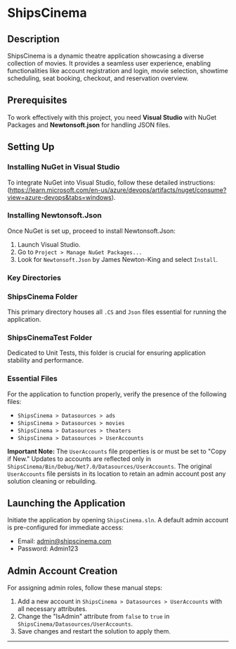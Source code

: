 # ShipsCinema

## Description
ShipsCinema is a dynamic theatre application showcasing a diverse collection of movies. It provides a seamless user experience, enabling functionalities like account registration and login, movie selection, showtime scheduling, seat booking, checkout, and reservation overview.

## Prerequisites
To work effectively with this project, you need **Visual Studio** with NuGet Packages and **Newtonsoft.json** for handling JSON files.

## Setting Up

### Installing NuGet in Visual Studio
To integrate NuGet into Visual Studio, follow these detailed instructions:
(https://learn.microsoft.com/en-us/azure/devops/artifacts/nuget/consume?view=azure-devops&tabs=windows).

### Installing Newtonsoft.Json
Once NuGet is set up, proceed to install Newtonsoft.Json:
1. Launch Visual Studio.
2. Go to `Project > Manage NuGet Packages...`
3. Look for `Newtonsoft.Json` by James Newton-King and select `Install`.

### Key Directories ###

### ShipsCinema Folder
This primary directory houses all `.CS` and `Json` files essential for running the application.

### ShipsCinemaTest Folder
Dedicated to Unit Tests, this folder is crucial for ensuring application stability and performance.

### Essential Files
For the application to function properly, verify the presence of the following files:
- `ShipsCinema > Datasources > ads`
- `ShipsCinema > Datasources > movies`
- `ShipsCinema > Datasources > theaters`
- `ShipsCinema > Datasources > UserAccounts`

**Important Note:** The `UserAccounts` file properties is or must be set to "Copy if New." Updates to accounts are reflected only in `ShipsCinema/Bin/Debug/Net7.0/Datasources/UserAccounts`. The original `UserAccounts` file persists in its location to retain an admin account post any solution cleaning or rebuilding.

## Launching the Application
Initiate the application by opening `ShipsCinema.sln`. A default admin account is pre-configured for immediate access:
- Email: admin@shipscinema.com
- Password: Admin123

## Admin Account Creation
For assigning admin roles, follow these manual steps:
1. Add a new account in `ShipsCinema > Datasources > UserAccounts` with all necessary attributes.
2. Change the "IsAdmin" attribute from `false` to `true` in `ShipsCinema/Datasources/UserAccounts`.
3. Save changes and restart the solution to apply them.

----
